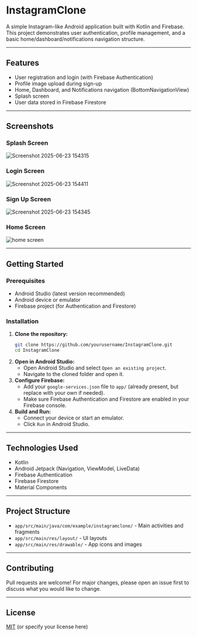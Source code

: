 # InstagramClone

A simple Instagram-like Android application built with Kotlin and Firebase. This project demonstrates user authentication, profile management, and a basic home/dashboard/notifications navigation structure.

---

## Features
- User registration and login (with Firebase Authentication)
- Profile image upload during sign-up
- Home, Dashboard, and Notifications navigation (BottomNavigationView)
- Splash screen
- User data stored in Firebase Firestore

---

## Screenshots

<!-- Replace the image links below with your own screenshots -->

### Splash Screen
![Screenshot 2025-06-23 154315](https://github.com/user-attachments/assets/f674927c-45b9-4625-9625-2d6d38fc3d87)

### Login Screen
![Screenshot 2025-06-23 154411](https://github.com/user-attachments/assets/3038ad9f-a7c4-42ff-8d49-6f158a1144af)


### Sign Up Screen
![Screenshot 2025-06-23 154345](https://github.com/user-attachments/assets/a5dab58c-f928-4512-a7a7-c7b248557fe9)


### Home Screen
![home screen](https://github.com/user-attachments/assets/25a796c1-0ba7-49d5-8d01-795c10b84685)




---

## Getting Started

### Prerequisites
- Android Studio (latest version recommended)
- Android device or emulator
- Firebase project (for Authentication and Firestore)

### Installation
1. **Clone the repository:**
   ```bash
   git clone https://github.com/yourusername/InstagramClone.git
   cd InstagramClone
   ```
2. **Open in Android Studio:**
   - Open Android Studio and select `Open an existing project`.
   - Navigate to the cloned folder and open it.
3. **Configure Firebase:**
   - Add your `google-services.json` file to `app/` (already present, but replace with your own if needed).
   - Make sure Firebase Authentication and Firestore are enabled in your Firebase console.
4. **Build and Run:**
   - Connect your device or start an emulator.
   - Click `Run` in Android Studio.

---

## Technologies Used
- Kotlin
- Android Jetpack (Navigation, ViewModel, LiveData)
- Firebase Authentication
- Firebase Firestore
- Material Components

---

## Project Structure
- `app/src/main/java/com/example/instagramclone/` - Main activities and fragments
- `app/src/main/res/layout/` - UI layouts
- `app/src/main/res/drawable/` - App icons and images

---

## Contributing
Pull requests are welcome! For major changes, please open an issue first to discuss what you would like to change.

---

## License
[MIT](LICENSE) (or specify your license here)
